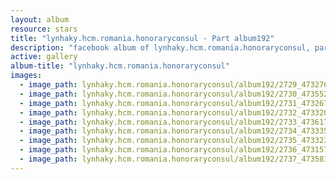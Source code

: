 ```yaml
---
layout: album
resource: stars
title: "lynhaky.hcm.romania.honoraryconsul - Part album192"
description: "facebook album of lynhaky.hcm.romania.honoraryconsul, part album192."
active: gallery
album-title: "lynhaky.hcm.romania.honoraryconsul"
images:
  - image_path: lynhaky.hcm.romania.honoraryconsul/album192/2729_473276469_1145162086967750_648576894043961929_n.jpg
  - image_path: lynhaky.hcm.romania.honoraryconsul/album192/2730_473552997_1145161950301097_9152524907553425838_n.jpg
  - image_path: lynhaky.hcm.romania.honoraryconsul/album192/2731_473267086_1145161510301141_2432530537254971012_n.jpg
  - image_path: lynhaky.hcm.romania.honoraryconsul/album192/2732_473320231_1145161586967800_983724680100307321_n.jpg
  - image_path: lynhaky.hcm.romania.honoraryconsul/album192/2733_473617332_1145161126967846_52085134253683949_n.jpg
  - image_path: lynhaky.hcm.romania.honoraryconsul/album192/2734_473335293_1145161120301180_6189527009949259761_n.jpg
  - image_path: lynhaky.hcm.romania.honoraryconsul/album192/2735_473323380_1145161236967835_4086984566632393988_n.jpg
  - image_path: lynhaky.hcm.romania.honoraryconsul/album192/2736_473157357_1145161213634504_3370525545639661736_n.jpg
  - image_path: lynhaky.hcm.romania.honoraryconsul/album192/2737_473581764_1145161123634513_5947427960867565164_n.jpg
---
```

